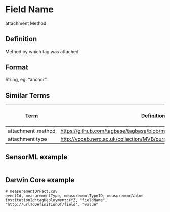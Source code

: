 # Field Name
attachment Method

## Definition 
Method by which tag was attached

## Format
String, eg. “anchor”

## Similar Terms 
|Term|Definition URL|Source Vocabulary Publisher/Creator|
|----|----------|-----------------|
|attachment_method|https://github.com/tagbase/tagbase/blob/master/eTagMetadataInventory.csv#L26|Tagbase|
|attachment type|http://vocab.nerc.ac.uk/collection/MVB/current/MVB000052/|Movebank|

## SensorML example
```xml

```
## Darwin Core example
```csv
# measurementOrFact.csv
eventId, measurementType, measurementTypeID, measurementValue
institutionId:tagDeployment:XYZ, "fieldName", "http://urlToDefinitionOf/field", "value"
```
